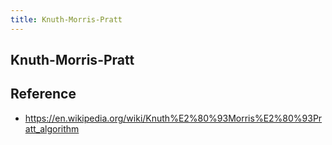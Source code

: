 ```yaml
---
title: Knuth-Morris-Pratt
---
```


## Knuth-Morris-Pratt


## Reference
- https://en.wikipedia.org/wiki/Knuth%E2%80%93Morris%E2%80%93Pratt_algorithm
